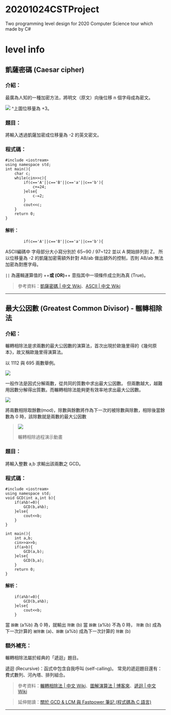 # 20201024CSTProject
Two programming level design for 2020 Computer Science tour which made by C#

# level info

## 凱薩密碼 (Caesar cipher)

### 介紹：

最廣為人知的一種加密方法，將明文（原文）向後位移 n 個字母成為密文。

![](https://upload.wikimedia.org/wikipedia/commons/thumb/2/2b/Caesar3.svg/1920px-Caesar3.svg.png)
^上圖位移量為 +3。

### 題目：

將輸入透過凱薩加密成位移量為 -2 的英文密文。

### 程式碼：
```cpp=
#include <iostream>
using namespace std;
int main(){
    char c;
    while(cin>>c){
        if(c=='A'||c=='B'||c=='a'||c=='b'){ 
            c+=24;
        }else{
            c-=2;
        }
        cout<<c;
    }
    return 0;
}
```
#### 解析：
```cpp=6
        if(c=='A'||c=='B'||c=='a'||c=='b'){ 
```
ASCII編碼中 字母部分大小寫分別於 65\~90 / 97\~122 並以 A 開始排列到 Z，
所以位移量為 -2 的凱薩加密需額外針對 AB/ab 做出額外的控制，否則 AB/ab 無法加密為對應字母。

`||` 為邏輯運算值的 ++**或 (OR)**++ 意指其中一項條件成立則為真 (True)。



> 參考資料：[凱薩密碼 | 中文 Wiki](https://zh.wikipedia.org/wiki/%E5%87%B1%E6%92%92%E5%AF%86%E7%A2%BC)、[ASCII | 中文 Wiki](https://zh.wikipedia.org/wiki/ASCII)
---
## 最大公因數 (Greatest Common Divisor) - 輾轉相除法

### 介紹：

輾轉相除法是求兩數的最大公因數的演算法，首次出現於歐幾里得的《幾何原本》，故又稱歐幾里得演算法。

以 1112 與 695 兩數舉例。

![](https://i.imgur.com/4u4IEIX.png)

一般作法是因式分解兩數，從共同的質數中求出最大公因數。
但兩數越大，越難用因數分解得出質數。而輾轉相除法能夠更有效率地求出最大公因數。

![](https://i.imgur.com/vUhXY1t.png)

將兩數相除取餘數(mod)，除數與餘數將作為下一次的被除數與除數，相除後當餘數為 0 時，該除數就是兩數的最大公因數

>![](https://i.imgur.com/4FJFxn3.gif)
> 
> 輾轉相除過程演示動畫

### 題目：

將輸入整數 a,b 求輸出該兩數之 GCD。

### 程式碼：
```cpp=
#include <iostream>
using namespace std;
void GCD(int a,int b){
    if(a%b!=0){
        GCD(b,a%b);
    }else{
        cout<<b;
    }
}

int main(){
    int a,b;
    cin>>a>>b;
    if(a>b){
        GCD(a,b);
    }else{
        GCD(b,a);
    }
    return 0;
}
```
#### 解析：
```cpp=3
    if(a%b!=0){
        GCD(b,a%b);
    }else{
        cout<<b;
    }
```
當 `餘數` (a%b) 為 0 時，就輸出 `除數` (b)
當 `餘數` (a%b) 不為 0 時，
`除數` (b) 成為下一次計算的 `被除數` (a)、`餘數` (a%b) 成為下一次計算的 `除數` (b)

### 額外補充：
輾轉相除法屬於經典的「遞迴」題目。

遞迴 (Recursive)：函式中包含自我呼叫 (self-calling)。
常見的遞迴題目還有：費式數列、河內塔、排列組合。

> 參考資料：[輾轉相除法 | 中文 Wiki](https://zh.wikipedia.org/wiki/%E8%BC%BE%E8%BD%89%E7%9B%B8%E9%99%A4%E6%B3%95)、[圖解演算法 | 博客來](https://www.books.com.tw/products/0010771263?gclid=Cj0KCQjwi7DtBRCLARIsAGCJWBpXQxRyhkrFhxl_zTjoJQMaPzipbDbDGVx66WlIV8DZoXVMqWHGt58aAnYKEALw_wcB)、[遞迴 | 中文 Wiki](https://zh.wikipedia.org/wiki/%E9%80%92%E5%BD%92)

> 延伸閱讀：[關於 GCD & LCM 與 Fastpower 筆記 (程式碼為 C 語言)](https://hackmd.io/@LpxP4PXkRH6K6mdUSl0_Vw/Hybtd9yFX)

---
